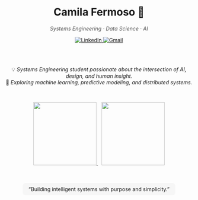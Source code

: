 <div align="center">

<h1>Camila Fermoso 💫</h1>  
<p style="color:#555;"><em>Systems Engineering · Data Science · AI</em></p>

<a href="https://linkedin.com/in/camilafermoso" target="_blank" rel="noopener noreferrer">
  <img alt="LinkedIn" src="https://img.shields.io/badge/LinkedIn-FFFFFF?style=for-the-badge&logo=linkedin&logoColor=0A66C2&border_radius=10"/>
</a>

<a href="mailto:cfermoso04@gmail.com" target="_blank" rel="noopener noreferrer">
  <img alt="Gmail" src="https://img.shields.io/badge/Gmail-FFFFFF?style=for-the-badge&logo=gmail&logoColor=EA4335&border_radius=10"/>
</a>

<br><br>

💡 *Systems Engineering student passionate about the intersection of AI, design, and human insight.*  
🧠 *Exploring machine learning, predictive modeling, and distributed systems.*  

<br>

<p align="center">
  <a href="https://github.com/camifermoso">
    <img height="170"
      src="https://github-readme-stats.vercel.app/api?username=camifermoso&show_icons=true&rank_icon=github&hide_border=false&border_color=EAEAEA&title_color=111&text_color=333&icon_color=111&bg_color=FFFFFF" />
  </a>
  <a href="https://github.com/camifermoso">
    <img height="170"
      src="https://github-readme-stats.vercel.app/api/top-langs/?username=camifermoso&layout=compact&hide_border=false&border_color=EAEAEA&title_color=111&text_color=333&bg_color=FFFFFF" style="margin-left:10px;" />
  </a>
</p>

<br>

<p align="center" style="background:#F6F6F6;padding:8px 16px;border-radius:8px;display:inline-block;">
  “Building intelligent systems with purpose and simplicity.”
</p>  

</div>

